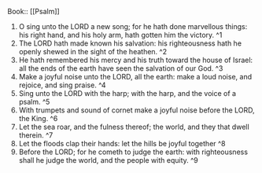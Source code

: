  Book:: [[Psalm]]
 1. O sing unto the LORD a new song; for he hath done marvellous things: his right hand, and his holy arm, hath gotten him the victory. ^1
 2. The LORD hath made known his salvation: his righteousness hath he openly shewed in the sight of the heathen. ^2
 3. He hath remembered his mercy and his truth toward the house of Israel: all the ends of the earth have seen the salvation of our God. ^3
 4. Make a joyful noise unto the LORD, all the earth: make a loud noise, and rejoice, and sing praise. ^4
 5. Sing unto the LORD with the harp; with the harp, and the voice of a psalm. ^5
 6. With trumpets and sound of cornet make a joyful noise before the LORD, the King. ^6
 7. Let the sea roar, and the fulness thereof; the world, and they that dwell therein. ^7
 8. Let the floods clap their hands: let the hills be joyful together ^8
 9. Before the LORD; for he cometh to judge the earth: with righteousness shall he judge the world, and the people with equity. ^9
